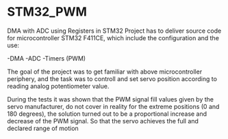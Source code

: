 # STM32_PWM
DMA with ADC using Registers in STM32
Project has to deliver source code for microcontroller STM32 F411CE, which include the configuration and the use:

-DMA
-ADC
-Timers (PWM)

The goal of the project was to get familiar with above microcontroller periphery, and the task was to controll and set servo position according to reading analog potentiometer value. 

During the tests it was shown that the PWM signal fill values given by the servo manufacturer, do not cover in reality for the extreme positions (0 and 180 degrees), the solution turned out to be a proportional increase and decrease of the PWM signal. So that the servo achieves the full and declared range of motion

